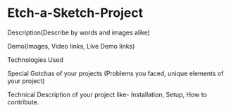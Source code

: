 # Etch-a-Sketch-Project

Description(Describe by words and images alike)

Demo(Images, Video links, Live Demo links)

Technologies Used

Special Gotchas of your projects (Problems you faced, unique elements of your project)

Technical Description of your project like- Installation, Setup, How to contribute.
